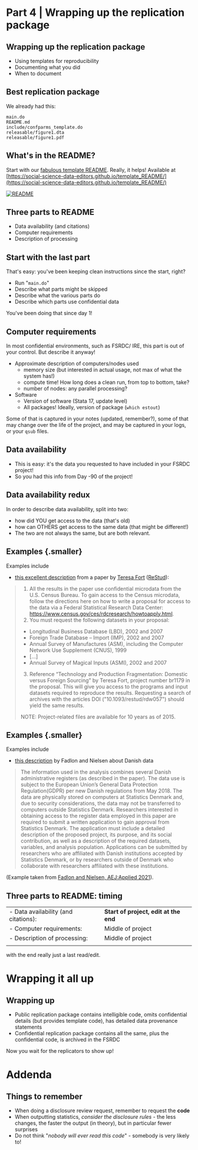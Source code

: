 





# Part 4 | Wrapping up the replication package

## Wrapping up the replication package

- Using templates for reproducibility
- Documenting what you did
- When to document 

## Best replication package

We already had this:

```
main.do
README.md
include/confparms_template.do
releasable/figure1.dta
releasable/figure1.pdf
```

## What's in the README?


Start with our [fabulous template README](https://social-science-data-editors.github.io/template_README/). Really, it helps! Available at [https://social-science-data-editors.github.io/template_README/](https://social-science-data-editors.github.io/template_README/)


[![README](images/img-2021-11-08-2.png)](https://social-science-data-editors.github.io/template_README/)


## Three parts to README

- Data availability (and citations)
- Computer requirements
- Description of processing

## Start with the last part

That's easy: you've been keeping clean instructions since the start, right?

- Run "`main.do`"
- Describe what parts might be skipped
- Describe what the various parts do
- Describe which parts use confidential data

You've been doing that since day 1!

## Computer requirements

In most confidential environments, such as FSRDC/ IRE, this part is out of your control. But describe it anyway!

- Approximate description of computers/nodes used
  - memory size (but interested in actual usage, not max of what the system has!)
  - compute time! How long does a clean run, from top to bottom, take?
  - number of nodes: any parallel processing?
- Software
  - Version of software (Stata 17, update level)
  - All packages! Ideally, version of package (`which estout`)

Some of that is captured in your notes (updated, remember?), some of that may change over the life of the project, and may be captured in your logs, or your `qsub` files.

## Data availability

- This is easy: it's the data you requested to have included in your FSRDC project!
- So you had this info from Day -90 of the project!

## Data availability redux

In order to describe data availability, split into two: 

- how did YOU get access to the data (that's old) 
- how can OTHERS get access to the same data (that might be different!)
- The two are not always the same, but are both relevant. 

## Examples {.smaller}

Examples include 

- [this excellent description](https://social-science-data-editors.github.io/guidance/DCAS_Restricted_data.html#us-census-bureau-and-fsrdc) from a paper by [Teresa Fort](https://faculty.tuck.dartmouth.edu/teresa-fort/) ([ReStud](https://doi.org/10.1093/restud/rdw057)):


> 1. All the results in the paper use confidential microdata from the U.S. Census Bureau. To gain
access to the Census microdata, follow the directions here on how to write a proposal for access
to the data via a Federal Statistical Research Data Center:
https://www.census.gov/ces/rdcresearch/howtoapply.html.
> 2. You must request the following datasets in your proposal:
>   - Longitudinal Business Database (LBD), 2002 and 2007
>   - Foreign Trade Database – Import (IMP), 2002 and 2007
>   - Annual Survey of Manufactures (ASM), including the Computer Network Use      Supplement (CNUS), 1999
>   - [...]
>   - Annual Survey of Magical Inputs (ASMI), 2002 and 2007
> 3. Reference “Technology and Production Fragmentation: Domestic versus Foreign   Sourcing” by Teresa Fort, project number br1179 in the proposal. This will give you access to   the programs and input datasets required to reproduce the results. Requesting a search of archives   with the articles DOI ("10.1093/restud/rdw057") should yield the same results. 
>
>   NOTE: Project-related files are available for 10 years as of 2015. 


## Examples {.smaller}

Examples include 

- [this description](https://social-science-data-editors.github.io/guidance/Requested_information_dcas.html#example-for-confidential-data) by Fadlon and Nielsen about Danish data

> The information used in the analysis combines several Danish administrative registers (as described in the paper). The data use is subject to the European Union’s General Data Protection Regulation(GDPR) per new Danish regulations from May 2018. The data are physically stored on computers at Statistics Denmark and, due to security considerations, the data may not be transferred to computers outside Statistics Denmark. Researchers interested in obtaining access to the register data employed in this paper are required to submit a written application to gain approval from Statistics Denmark. The application must include a detailed description of the proposed project, its purpose, and its social contribution, as well as a description of the required datasets, variables, and analysis population. Applications can be submitted by researchers who are affiliated with Danish institutions accepted by Statistics Denmark, or by researchers outside of Denmark who collaborate with researchers affiliated with these institutions.

(Example taken from [Fadlon and Nielsen, AEJ:Applied 2021](https://doi.org/10.1257/app.20170604)).


## Three parts to README: timing

| | |
|---------|----------|
|- Data availability (and citations):|**Start of project, edit at the end**|
|- Computer requirements: | Middle of project|
|- Description of processing: | Middle of project|
| | |

with the end really just a last read/edit.

# Wrapping it all up

## Wrapping up

- Public replication package contains intelligible code, omits confidential details (but provides template code), has detailed data provenance statements
- Confidential replication package contains all the same, plus the confidential code, is archived in the FSRDC

Now you wait for the replicators to show up!

# Addenda

## Things to remember

- When doing a disclosure review request, remember to request the **code**
- When outputting statistics, *consider the disclosure rules* - the less changes, the faster the output (in theory), but in particular fewer surprises
- Do not think "*nobody will ever read this code*" - somebody is very likely to!
